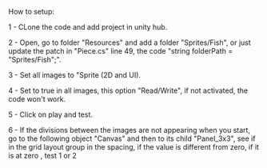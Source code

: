 How to setup:  

1 - CLone the code and add project in unity hub.  

2 - Open, go to folder "Resources" and add a folder "Sprites/Fish", or just update the patch in "Piece.cs" line 49, the code "string folderPath = "Sprites/Fish";".  

3 - Set all images to "Sprite (2D and UI).  

4 - Set to true in all images, this option "Read/Write", if not activated, the code won't work.  

5 - Click on play and test.  

6 - If the divisions between the images are not appearing when you start, go to the following object "Canvas" and then to its child "Panel_3x3", 
    see if in the grid layout group in the spacing, if the value is different from zero, if it is at zero , test 1 or 2  
